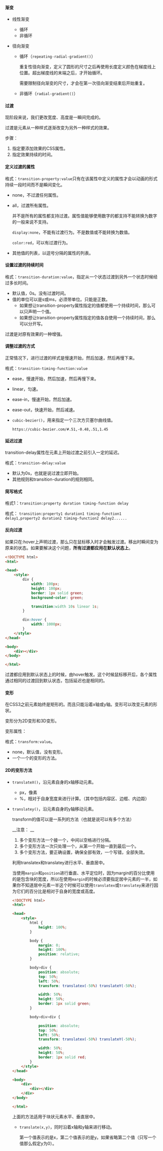 #### 渐变

* 线性渐变

  * 循环
  * 非循环

* 径向渐变

  * 循环（`repeating-radial-gradient()`）

    重复性径向渐变，定义了圆形的尺寸之后再使用长度定义颜色在梯度线上位置。超出梯度线的末端之后，才开始循环。

    需要限制径向渐变的尺寸，才会在第一次径向渐变结束后开始重复。

  * 非循环（`radial-gradient()`）



#### 过渡

现阶段来说，我们更改宽度、高度是一瞬间完成的。

过渡是元素从一种样式逐渐改变为另外一种样式的效果。

步骤：

1. 指定要添加效果的CSS属性。
2. 指定效果持续的时间。



#### 定义过渡的属性

格式：`transition-property:value`只有在该属性中定义的属性才会以动画的形式持续一段时间而不是瞬间变化。

* none，不过渡任何属性。

* all，过渡所有属性。

  并不是所有的属性都支持过渡。属性值能够使用数字的都支持不能转换为数字的一般来说不支持。

  `display:none`，不能有过渡行为。不是数值或不能转换为数值。

  `color:red`，可以有过渡行为。

* 其他值的列表，以逗号分隔的属性的列表。

#### 设置过渡的持续时间

格式：`transition-duration:value`，指定从一个状态过渡到另外一个状态时候经过多长时间。

* 默认值，0s。没有过渡时间。
* 值的单位可以是s或ms，必须带单位。只能是正数。
  * 如果想让transition-property属性指定的值都使用一个持续时间，那么可以只声明一个值。
  * 如果想让transition-property属性指定的值各自使用一个持续时间，那么可以分开写。

过渡是对原有效果的一种增强。



#### 调整过渡的方式

正常情况下，进行过渡的样式是慢速开始，然后加速，然后再慢下来。



格式：`transition-timing-function:value`

* ease，慢速开始，然后加速，然后再慢下来。

* linear，匀速。

* ease-in，慢速开始，然后加速。

* ease-out，快速开始，然后减速。

* `cubic-bezier()`，用来指定一个三次方贝塞尔曲线值。

  `https://cubic-bezier.com/#.51,-0.48,.51,1.45`



####  延迟过渡

transition-delay属性在元素上开始过渡之前引入一定的延迟。

格式：`transition-delay:value`

* 默认为0s，也就是说过渡立即开始。
* 其他规则和transition-duration的规则相同。



#### 简写格式

格式1：`transition:property duration timing-function delay`

格式： `transition:property1 duration1 timing-function1 delay1,property2 duration2 timing-function2 delay2...... `



#### 反向过渡

如果只在:hover上声明过渡，那么只在鼠标移入时才会触发过渡。移出时瞬间变为原来的状态。如果要解决这个问题，__所有过渡都应用在默认状态上__。

```html
<!DOCTYPE html>
<html>

<head>
    <style>
        div {
            width: 100px;
            height: 100px;
            border: 1px solid green;
            background-color: green;

            transition:width 10s linear 1s;
        }

        div:hover {
            width: 1000px;
        }
    </style>
</head>

<body>
    <div></div>
</body>

</html>
```

过渡都应用到默认状态上的时候，由hover触发。这个时候鼠标移开后，各个属性通过相同的过渡回到默认状态，包括延迟也是相同的。



#### 变形

在CSS3之前元素始终是矩形的。而且只能沿着x轴或y轴。变形可以改变元素的形状。



变形分为2D变形和3D变形。



变形属性： 

格式：`transform:value`。

* none，默认值，没有变形。
* 一个一个的变形的方法。



#### 2D的变形方法

* `translateX()`，沿元素自身的x轴移动元素。

  * px，像素
  * %，相对于自身宽度来进行计算。（其中包括内容区、边框、内边距）

* `translatey()`，沿元素自身的y轴移动元素。

  transform的值可以是一系列的方法（也就是说可以有多个方法）

  __注意： __

  1. 多个变形方法一个接一个，中间以空格进行分隔。
  2. 多个变形方法一次只处理一个，从第一个开始一直到最后一个。
  3. 多个变形方法，要正确设置，确保全部有效，一个写错，全部失效。

  利用translatex和translatey进行水平、垂直居中。

  

  当使用`margin`和`position`进行垂直、水平定位时，因为margin的百分比使用的是包含块的宽度，所以在使用`margin`的时候必须要指定居中元素的一半，如果你不知道居中元素一半这个时候可以使用`translatex`或`translatey`来进行因为它们的百分比是相对于自身的宽度或高度。

  ```html
  <!DOCTYPE html>
  <html>
  
  <head>
      <style>
          html {
              height: 100%;
          }
  
          body {
              margin: 0;
              height: 100%;
              position: relative;
          }
  
          body>div {
              position: absolute;
              top: 50%;
              left: 50%;
              transform: translatex(-50%) translateY(-50%);
  
              width: 50%;
              height: 50%;
              border: 1px solid green;
          }
  
          body>div>div {
  
              position: absolute;
              top: 50%;
              left: 50%;
              transform: translatex(-50%) translateY(-50%);
  
              width: 50%;
              height: 50%;
              border: 1px solid red;
          }
      </style>
  </head>
  
  <body>
      <div>
          <div></div>
      </div>
  </body>
  
  </html>
  ```

  上面的方法适用于块状元素水平、垂直居中。

  

  * `translate(x,y)`，同时沿着x轴和y轴来进行移动。

    第一个值表示的是x，第二个值表示的是y。如果省略第二个值（只写一个值那么假定y为0）。

  